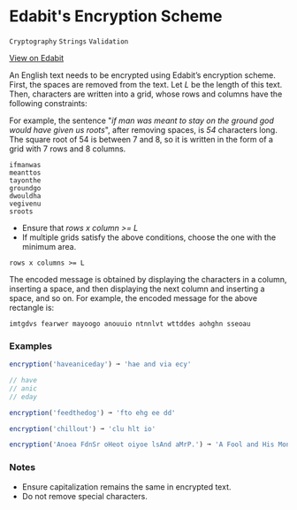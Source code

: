 # Edabit's Encryption Scheme

`Cryptography` `Strings` `Validation`

[View on Edabit](https://edabit.com/challenge/mNinzJLXY7QdRmqMN)

An English text needs to be encrypted using Edabit’s encryption scheme. First, the spaces are removed from the text. Let _L_ be the length of this text. Then, characters are written into a grid, whose rows and columns have the following constraints:

For example, the sentence "_if man was meant to stay on the ground god would have given us roots_", after removing spaces, is _54_ characters long. The square root of 54 is between 7 and 8, so it is written in the form of a grid with 7 rows and 8 columns.

```
ifmanwas
meanttos
tayonthe
groundgo
dwouldha
vegivenu
sroots
```

- Ensure that _rows x column >= L_
- If multiple grids satisfy the above conditions, choose the one with the minimum area.

```
rows x columns >= L
```

The encoded message is obtained by displaying the characters in a column, inserting a space, and then displaying the next column and inserting a space, and so on. For example, the encoded message for the above rectangle is:

```
imtgdvs fearwer mayoogo anouuio ntnnlvt wttddes aohghn sseoau
```

### Examples

```js
encryption('haveaniceday') ➞ 'hae and via ecy'

// have
// anic
// eday

encryption('feedthedog') ➞ 'fto ehg ee dd'

encryption('chillout') ➞ 'clu hlt io'

encryption('Anoea FdnSr oHeot oiyoe lsAnd aMrP.') ➞ 'A Fool and His Money Are Soon Parted.'
```

### Notes

- Ensure capitalization remains the same in encrypted text.
- Do not remove special characters.
